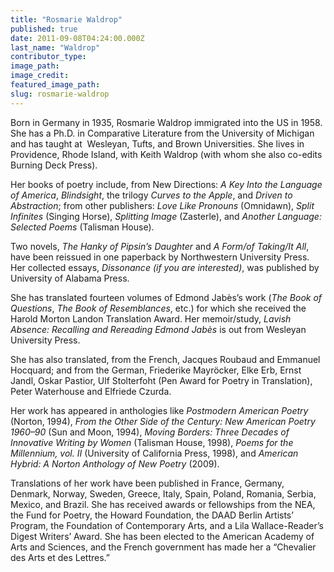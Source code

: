 ```yaml
---
title: "Rosmarie Waldrop"
published: true
date: 2011-09-08T04:24:00.000Z
last_name: "Waldrop"
contributor_type:
image_path:
image_credit:
featured_image_path:
slug: rosmarie-waldrop
---
```


Born in Germany in 1935, Rosmarie Waldrop immigrated into the US in 1958. She has a Ph.D. in Comparative Literature from the University of Michigan and has taught at  Wesleyan, Tufts, and Brown Universities. She lives in Providence, Rhode Island, with Keith Waldrop (with whom she also co-edits Burning Deck Press).

Her books of poetry include, from New Directions: _A Key Into the Language of America_, _Blindsight_, the trilogy _Curves to the Apple_, and _Driven to Abstraction_; from other publishers: _Love Like Pronouns_ (Omnidawn), _Split Infinites_ (Singing Horse), _Splitting Image_ (Zasterle), and _Another Language: Selected Poems_ (Talisman House).

Two novels, _The Hanky of Pipsin’s Daughter_ and _A Form/of Taking/It All_, have been reissued in one paperback by Northwestern University Press. Her collected essays, _Dissonance (if you are interested)_, was published by University of Alabama Press.

She has translated fourteen volumes of Edmond Jabès’s work (_The Book of Questions_, _The Book of Resemblances_, etc.) for which she received the Harold Morton Landon Translation Award. Her memoir/study, _Lavish Absence: Recalling and Rereading Edmond Jabès_ is out from Wesleyan University Press.

She has also translated, from the French, Jacques Roubaud and Emmanuel Hocquard; and from the German, Friederike Mayröcker, Elke Erb, Ernst Jandl, Oskar Pastior, Ulf Stolterfoht (Pen Award for Poetry in Translation), Peter Waterhouse and Elfriede Czurda.

Her work has appeared in anthologies like _Postmodern American Poetry_ (Norton, 1994), _From the Other Side of the Century: New American Poetry 1960–90_ (Sun and Moon, 1994), _Moving Borders: Three Decades of Innovative Writing by Women_ (Talisman House, 1998), _Poems for the Millennium, vol. II_ (University of California Press, 1998), and _American Hybrid: A Norton Anthology of New Poetry_ (2009).

Translations of her work have been published in France, Germany, Denmark, Norway, Sweden, Greece, Italy, Spain, Poland, Romania, Serbia, Mexico, and Brazil.
She has received awards or fellowships from the NEA, the Fund for Poetry, the Howard Foundation, the DAAD Berlin Artists’ Program, the Foundation of Contemporary Arts, and a Lila Wallace-Reader’s Digest Writers’ Award. She has been elected to the American Academy of Arts and Sciences, and the French government has made her a “Chevalier des Arts et des Lettres.”

